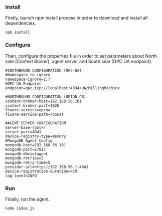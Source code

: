 ### Install 
Firstly, launch npm install process in order to download and install all dependencies.
```
npm install
```
### Configure
Then, configure the properties file in order to set parameters about North side (Context Broker), agent server and South side (OPC UA endpoint).
```
#SOUTHBOUND CONFIGURATION (OPC-UA)
#Namespace to ignore
namespace-ignore=2,7
#OPC-UA Endpoint
endpoint=opc.tcp://localhost:4334/UA/MillingMachine

#NORTHBOUND CONFIGURATION (ORION CB)
context-broker-host=192.168.56.101
context-broker-port=1026
fiware-service=opcua
fiware-service-path=/boost

#AGENT SERVER CONFIGURATION
server-base-root=/
server-port=4041
device-registry-type=memory
#MongoDB Agent Config
mongodb-host=192.168.56.101
mongodb-port=27017
mongodb-db=iotagent
mongodb-retries=5
mongodb-retry-time=5
provider-url=http://192.168.56.1:4041
device-registration-duration=P1M
log-level=INFO
```

### Run
Finally, run the agent.
```
node index.js
```
